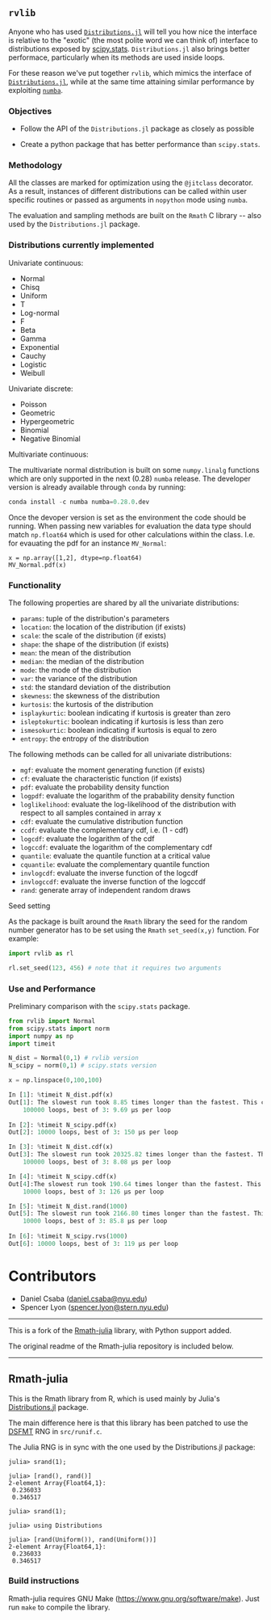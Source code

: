## `rvlib`

Anyone who has used [`Distributions.jl`](https://github.com/JuliaStats/Distributions.jl) will tell
you how nice the interface is relative to the "exotic" (the most polite word
we can think of) interface to distributions exposed by
[scipy.stats](http://docs.scipy.org/doc/scipy-0.17.1/reference/stats.html).
`Distributions.jl` also brings better performace, particularly when its
methods are used inside loops.

For these reason we've put together `rvlib`, which mimics the
interface of [`Distributions.jl`](https://github.com/JuliaStats/Distributions.jl), while at the same
time attaining similar performance by exploiting [`numba`](http://numba.pydata.org/).


### Objectives

* Follow the API of the `Distributions.jl` package as closely as possible 

* Create a python package that has better performance than `scipy.stats`. 

### Methodology

All the classes are marked for optimization using the `@jitclass` decorator. As a result, instances of different distributions can be called within user specific routines or passed as arguments in `nopython` mode using `numba`.

The evaluation and sampling methods are built on the `Rmath` C library -- also used by the `Distributions.jl` package.

### Distributions currently implemented

Univariate continuous:

* Normal
* Chisq
* Uniform
* T
* Log-normal
* F
* Beta
* Gamma
* Exponential
* Cauchy
* Logistic
* Weibull

Univariate discrete:

* Poisson
* Geometric
* Hypergeometric
* Binomial
* Negative Binomial


Multivariate continuous:

The multivariate normal distribution is built on some `numpy.linalg` functions which are only supported in the next (0.28) `numba` release. The developer version is already available through `conda` by running:
```python
conda install -c numba numba=0.28.0.dev 
```
Once the devoper version is set as the environment the code should be running. When passing new variables for evaluation the data type should match `np.float64` which is used for other calculations within the class. I.e. for evauating the pdf for an instance `MV_Normal`:
```
x = np.array([1,2], dtype=np.float64)
MV_Normal.pdf(x)
```

### Functionality

The following properties are shared by all the univariate distributions:

* `params`: tuple of the distribution's parameters
* `location`: the location of the distribution (if exists)
* `scale`: the scale of the distribution (if exists)
* `shape`: the shape of the distribution (if exists)
* `mean`: the mean of the distribution
* `median`: the median of the distribution
* `mode`: the mode of the distribution
* `var`: the variance of the distribution
* `std`: the standard deviation of the distribution
* `skewness`: the skewness of the distribution
* `kurtosis`: the kurtosis of the distribution
* `isplaykurtic`: boolean indicating if kurtosis is greater than zero
* `isleptokurtic`: boolean indicating if kurtosis is less than zero
* `ismesokurtic`: boolean indicating if kurtosis is equal to zero
* `entropy`: the entropy of the distribution

The following methods can be called for all univariate distributions:

* `mgf`: evaluate the moment generating function (if exists)
* `cf`: evaluate the characteristic function (if exists)
* `pdf`: evaluate the probability density function
* `logpdf`: evaluate the logarithm of the prabability density function
* `loglikelihood`: evaluate the log-likelihood of the distribution with respect to all samples contained in array x
* `cdf`: evaluate the cumulative distribution function
* `ccdf`: evaluate the complementary cdf, i.e. (1 - cdf)
* `logcdf`: evaluate the logarithm of the cdf
* `logccdf`: evaluate the logarithm of the complementary cdf
* `quantile`: evaluate the quantile function at a critical value
* `cquantile`: evaluate the complementary quantile function
* `invlogcdf`: evaluate the inverse function of the logcdf
* `invlogccdf`: evaluate the inverse function of the logccdf
* `rand`: generate array of independent random draws

Seed setting

As the package is built around the `Rmath` library the seed for the random number generator has to be set using the `Rmath` `set_seed(x,y)` function. For example:

```python
import rvlib as rl

rl.set_seed(123, 456) # note that it requires two arguments
```


### Use and Performance

Preliminary comparison with the `scipy.stats` package.

```python
from rvlib import Normal
from scipy.stats import norm
import numpy as np
import timeit

N_dist = Normal(0,1) # rvlib version
N_scipy = norm(0,1) # scipy.stats version

x = np.linspace(0,100,100)
```


```python
In [1]: %timeit N_dist.pdf(x)
Out[1]: The slowest run took 8.85 times longer than the fastest. This could mean that an intermediate result is being cached.
    100000 loops, best of 3: 9.69 µs per loop
    
In [2]: %timeit N_scipy.pdf(x)
Out[2]: 10000 loops, best of 3: 150 µs per loop
```


```python
In [3]: %timeit N_dist.cdf(x)
Out[3]: The slowest run took 20325.82 times longer than the fastest. This could mean that an intermediate result is being cached.
    100000 loops, best of 3: 8.08 µs per loop

In [4]: %timeit N_scipy.cdf(x)
Out[4]:The slowest run took 190.64 times longer than the fastest. This could mean that an intermediate result is being cached.
    10000 loops, best of 3: 126 µs per loop
```


```python
In [5]: %timeit N_dist.rand(1000)
Out[5]: The slowest run took 2166.80 times longer than the fastest. This could mean that an intermediate result is being cached.
    10000 loops, best of 3: 85.8 µs per loop
    
In [6]: %timeit N_scipy.rvs(1000)
Out[6]: 10000 loops, best of 3: 119 µs per loop
```


# Contributors

* Daniel Csaba (daniel.csaba@nyu.edu)
* Spencer Lyon (spencer.lyon@stern.nyu.edu)

---

This is a fork of the [Rmath-julia](https://github.com/JuliaLang/Rmath-julia)
library, with Python support added.

The original readme of the Rmath-julia repository is included below.

---

## Rmath-julia

This is the Rmath library from R, which is used mainly by Julia's
[Distributions.jl](https://github.com/JuliaStats/Distributions.jl)
package.

The main difference here is that this library has been patched to use
the [DSFMT](http://www.math.sci.hiroshima-u.ac.jp/~m-mat/MT/SFMT/) RNG
in `src/runif.c`.

The Julia RNG is in sync with the one used by the Distributions.jl package:

````
julia> srand(1);

julia> [rand(), rand()]
2-element Array{Float64,1}:
 0.236033
 0.346517

julia> srand(1);

julia> using Distributions

julia> [rand(Uniform()), rand(Uniform())]
2-element Array{Float64,1}:
 0.236033
 0.346517
````

### Build instructions

Rmath-julia requires GNU Make (https://www.gnu.org/software/make). Just run
`make` to compile the library.